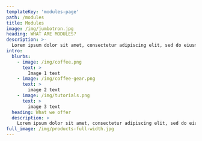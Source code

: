 ```yaml
---
templateKey: 'modules-page'
path: /modules
title: Modules
image: /img/jumbotron.jpg
heading: WHAT ARE MODULES?
description: >-
  Lorem ipsum dolor sit amet, consectetur adipiscing elit, sed do eiusmod tempor incididunt ut labore et dolore magna aliqua.
intro:
  blurbs:
    - image: /img/coffee.png
      text: >
        Image 1 text
    - image: /img/coffee-gear.png
      text: >
        image 2 text
    - image: /img/tutorials.png
      text: >
        image 3 text
  heading: What we offer
  description: >
    Lorem ipsum dolor sit amet, consectetur adipiscing elit, sed do eiusmod tempor incididunt ut labore et dolore magna aliqua.
full_image: /img/products-full-width.jpg
---
```

